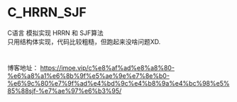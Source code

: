 # C_HRRN_SJF
C语言 模拟实现 HRRN 和 SJF算法<br>
只用结构体实现，代码比较粗糙，但跑起来没啥问题XD.
#
博客地址：
https://imoe.vip/c%e8%af%ad%e8%a8%80-%e6%a8%a1%e6%8b%9f%e5%ae%9e%e7%8e%b0-%e6%9c%80%e7%9f%ad%e4%bd%9c%e4%b8%9a%e4%bc%98%e5%85%88sjf-%e7%ae%97%e6%b3%95/
